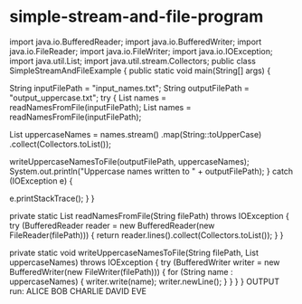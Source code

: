 # simple-stream-and-file-program
import java.io.BufferedReader;
import java.io.BufferedWriter;
import java.io.FileReader;
import java.io.FileWriter;
import java.io.IOException;
import java.util.List;
import java.util.stream.Collectors;
public class SimpleStreamAndFileExample {
public static void main(String[] args) {

String inputFilePath = "input_names.txt";
String outputFilePath = "output_uppercase.txt";
try {
List<String> names = readNamesFromFile(inputFilePath);
List<String> names = readNamesFromFile(inputFilePath);

List<String> uppercaseNames = names.stream()
.map(String::toUpperCase)
.collect(Collectors.toList());

writeUppercaseNamesToFile(outputFilePath, uppercaseNames);
System.out.println("Uppercase names written to " + outputFilePath);
} catch (IOException e) {

e.printStackTrace();
}
}

private static List<String> readNamesFromFile(String filePath) throws IOException {
try (BufferedReader reader = new BufferedReader(new FileReader(filePath))) {
return reader.lines().collect(Collectors.toList());
}
}

private static void writeUppercaseNamesToFile(String filePath, List<String>
uppercaseNames) throws IOException {
try (BufferedWriter writer = new BufferedWriter(new FileWriter(filePath))) {
for (String name : uppercaseNames) {
writer.write(name);
writer.newLine();
}
}
}
}
OUTPUT
run:
ALICE
BOB
CHARLIE
DAVID
EVE
